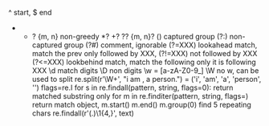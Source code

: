 ^ start, $ end
* + ? {m, n} non-greedy *? +? ?? {m, n}?
() captured group
(?:) non-captured group
(?#) comment, ignorable
(?=XXX) lookahead match, match the prev only followed by XXX, (?!=XXX) not followed by XXX
(?<=XXX) lookbehind match, match the following only it is following XXX
\d match digits \D non digits
\w = [a-zA-Z0-9_] \W no w, can be used to split
re.split(r'\W+', "i am , a person.") = ('i', 'am', 'a', 'person', '') flags=re.I
for s in re.findall(pattern, string, flags=0):  return matched substring only
for m in re.finditer(pattern, string, flags=) return match object, m.start() m.end() m.group(0)
find 5 repeating chars  re.findall(r'(.)\1{4,}', text)